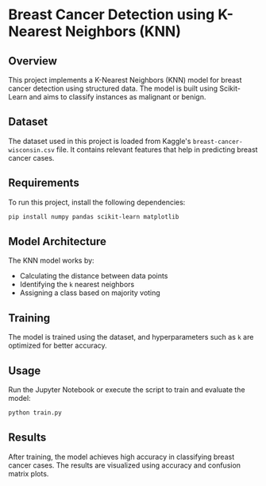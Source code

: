 # Breast Cancer Detection using K-Nearest Neighbors (KNN)

## Overview
This project implements a K-Nearest Neighbors (KNN) model for breast cancer detection using structured data. The model is built using Scikit-Learn and aims to classify instances as malignant or benign.

## Dataset
The dataset used in this project is loaded from Kaggle's `breast-cancer-wisconsin.csv` file. It contains relevant features that help in predicting breast cancer cases.

## Requirements
To run this project, install the following dependencies:

```bash
pip install numpy pandas scikit-learn matplotlib
```

## Model Architecture
The KNN model works by:
- Calculating the distance between data points
- Identifying the `k` nearest neighbors
- Assigning a class based on majority voting

## Training
The model is trained using the dataset, and hyperparameters such as `k` are optimized for better accuracy.

## Usage
Run the Jupyter Notebook or execute the script to train and evaluate the model:

```bash
python train.py
```

## Results
After training, the model achieves high accuracy in classifying breast cancer cases. The results are visualized using accuracy and confusion matrix plots.



